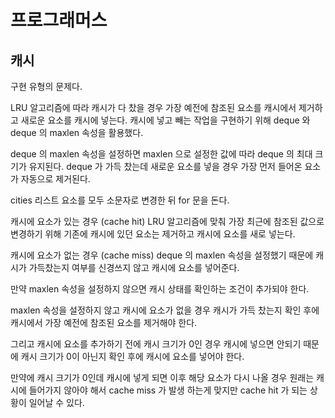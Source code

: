 # 프로그래머스

## 캐시

구현 유형의 문제다.

LRU 알고리즘에 따라 캐시가 다 찼을 경우 가장 예전에 참조된 요소를 캐시에서 제거하고 새로운 요소를 캐시에 넣는다. 캐시에 넣고 빼는 작업을 구현하기 위해 deque 와 deque 의 maxlen 속성을 활용했다.

deque 의 maxlen 속성을 설정하면 maxlen 으로 설정한 값에 따라 deque 의 최대 크기가 유지된다. deque 가 가득 찼는데 새로운 요소를 넣을 경우 가장 먼저 들어온 요소가 자동으로 제거된다.

cities 리스트 요소를 모두 소문자로 변경한 뒤 for 문을 돈다. 

캐시에 요소가 있는 경우 (cache hit) LRU 알고리즘에 맞춰 가장 최근에 참조된 값으로 변경하기 위해 기존에 캐시에 있던 요소는 제거하고 캐시에 요소를 새로 넣는다. 

캐시에 요소가 없는 경우 (cache miss) deque 의 maxlen 속성을 설정했기 때문에 캐시가 가득찼는지 여부를 신경쓰지 않고 캐시에 요소를 넣어준다.

만약 maxlen 속성을 설정하지 않으면 캐시 상태를 확인하는 조건이 추가되야 한다. 

maxlen 속성을 설정하지 않고 캐시에 요소가 없을 경우 캐시가 가득 찼는지 확인 후에 캐시에서 가장 예전에 참조된 요소를 제거해야 한다. 

그리고 캐시에 요소를 추가하기 전에 캐시 크기가 0인 경우 캐시에 넣으면 안되기 때문에 캐시 크기가 0이 아닌지 확인 후에 캐시에 요소를 넣어야 한다.

만약에 캐시 크기가 0인데 캐시에 넣게 되면 이후 해당 요소가 다시 나올 경우 원래는 캐시에 들어가지 않아야 해서 cache miss 가 발생 하는게 맞지만 cache hit 가 되는 상황이 일어날 수 있다.





